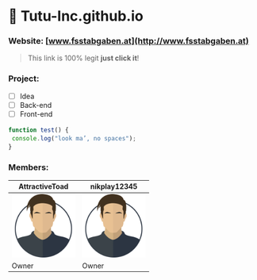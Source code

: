 # :steam_locomotive: **Tutu-Inc.github.io**

### Website: [www.fsstabgaben.at](http://www.fsstabgaben.at)
> This link is 100% legit
> **just click it**!

### Project:
- [ ] Idea
- [ ] Back-end
- [ ] Front-end

```javascript
function test() {
 console.log("look ma’, no spaces");
}
```

### Members:
AttractiveToad | nikplay12345
------------ | -------------
![Avatar](/img/avatar128x.png) | ![Avatar](/img/avatar128x.png)
Owner | Owner